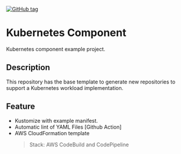 [![GitHub tag](https://img.shields.io/github/tag/Naereen/StrapDown.js.svg)](https://GitHub.com/Naereen/StrapDown.js/tags/)
# Kubernetes Component

Kubernetes component example project.

## Description

This repository has the base template to generate new repositories to support a Kubernetes workload implementation.

## Feature

- Kustomize with example manifest.
- Automatic lint of YAML Files [Github Action]
- AWS CloudFormation template
    > Stack: AWS CodeBuild and CodePipeline

